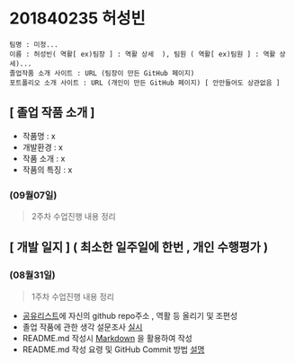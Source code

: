 # 201840235 허성빈
    팀명 : 미정...   
    이름 : 허성빈( 역활[ ex)팀장 ] : 역활 상세  ), 팀원 ( 역활[ ex)팀원 ] : 역활 상세)...   
    졸업작품 소개 사이트 : URL (팀장이 만든 GitHub 페이지)   
    포트폴리오 소개 사이트 : URL (개인이 만든 GitHub 페이지) [ 안만들어도 상관없음 ]    

## [ 졸업 작품 소개 ]   
 - 작품명 : x   
 - 개발환경 : x    
 - 작품 소개 : x   
 - 작품의 특징 : x  

### (09월07일)
> 2주차 수업진행 내용 정리


## [ 개발 일지 ] ( 최소한 일주일에 한번 , 개인 수행평가 )
### (08월31일)   
> 1주차 수업진행 내용 정리
- [공유리스트](https://bit.ly/3AupOKk)에 자신의 github repo주소 , 역활 등 올리기 및 조편성 
- 졸업 작품에 관한 생각 설문조사 [실시](https://docs.google.com/forms/d/e/1FAIpQLSfGDeNXpHiORS5-yfNuk5ZC9uGqSlD8vCRrlB9KgsstDqCtag/viewform)  
- README.md 작성시 [Markdown](https://gist.github.com/ihoneymon/652be052a0727ad59601) 을 활용하여 작성
- README.md 작성 요령 및 GitHub Commit 방법 [설명](https://sudo-minz.tistory.com/10)
